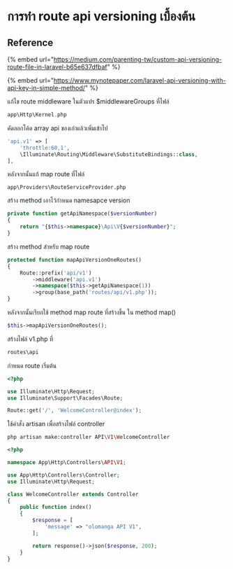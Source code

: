 # การทำ route api versioning เบื้องต้น

## Reference

{% embed url="https://medium.com/parenting-tw/custom-api-versioning-route-file-in-laravel-b65e637dfbaf" %}

{% embed url="https://www.mynotepaper.com/laravel-api-versioning-with-api-key-in-simple-method/" %}



แก้ไข route middleware ในตัวแปร $middlewareGroups ที่ไฟล์

```php
app\Http\Kernel.php
```

คัดลอกโค้ด array api ของเก่าแล้วเพิ่มเข้าไป

```php
'api.v1' => [
    'throttle:60,1',
    \Illuminate\Routing\Middleware\SubstituteBindings::class,
],
```

หลังจากนั้นแก้ map route ที่ไฟล์

```text
app\Providers\RouteServiceProvider.php
```

สร้าง method เอาไว้กำหนด namesapce version

```php
private function getApiNamespace($versionNumber)
{
    return "{$this->namespace}\Api\V{$versionNumber}";
}
```

สร้าง method สำหรับ map route

```php
protected function mapApiVersionOneRoutes()
{
    Route::prefix('api/v1')
        ->middleware('api.v1')
        ->namespace($this->getApiNamespace(1))
        ->group(base_path('routes/api/v1.php'));
}
```

หลังจากนั้นเรียกใช้ method map route ที่สร้างขึ้น ใน method map\(\)

```php
$this->mapApiVersionOneRoutes();
```

สร้างไฟล์ v1.php ที่

```php
routes\api
```

กำหนด route เริ่มต้น

```php
<?php

use Illuminate\Http\Request;
use Illuminate\Support\Facades\Route;

Route::get('/', 'WelcomeController@index');

```

ใช้คำสั่ง artisan เพื่อสร้างไฟล์ controller

```bash
php artisan make:controller API\V1\WelcomeController
```

```php
<?php

namespace App\Http\Controllers\API\V1;

use App\Http\Controllers\Controller;
use Illuminate\Http\Request;

class WelcomeController extends Controller
{
    public function index()
    {
        $response = [
            'message' => "olomanga API V1",
        ];

        return response()->json($response, 200);
    }
}
```


